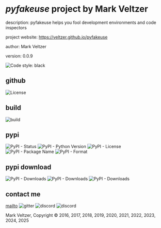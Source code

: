 # *pyfakeuse* project by Mark Veltzer

description: pyfakeuse helps you fool development environments and code inspectors

project website: https://veltzer.github.io/pyfakeuse

author: Mark Veltzer

version: 0.0.9

![Code style: black](https://img.shields.io/badge/code%20style-black-000000.svg)

## github

![License](https://img.shields.io/github/license/veltzer/pyfakeuse)

## build

![build](https://github.com/veltzer/pyfakeuse/workflows/build/badge.svg)

## pypi

![PyPI - Status](https://img.shields.io/pypi/status/pyfakeuse)
![PyPI - Python Version](https://img.shields.io/pypi/pyversions/pyfakeuse)
![PyPI - License](https://img.shields.io/pypi/l/pyfakeuse)
![PyPI - Package Name](https://img.shields.io/pypi/v/pyfakeuse)
![PyPI - Format](https://img.shields.io/pypi/format/pyfakeuse)

## pypi download

![PyPI - Downloads](https://img.shields.io/pypi/dd/pyfakeuse)
![PyPI - Downloads](https://img.shields.io/pypi/dw/pyfakeuse)
![PyPI - Downloads](https://img.shields.io/pypi/dm/pyfakeuse)



## contact me
[mailto](mailto:mark.veltzer@gmail.com)
![gitter](https://img.shields.io/gitter/room/veltzer/mark.veltzer)
![discord](https://img.shields.io/discord/719336281624281119)
![discord](https://img.shields.io/discord/719336282194444302)

Mark Veltzer, Copyright © 2016, 2017, 2018, 2019, 2020, 2021, 2022, 2023, 2024, 2025
